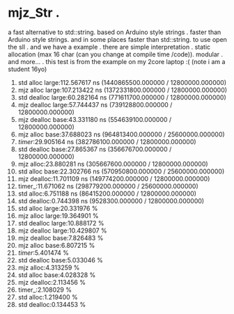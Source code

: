 # mjz_Str .
a fast alternative to std::string.
 based on Arduino style strings .
 faster than Arduino style strings. 
 and in some places faster than std::string.
 to use open the sll  .
 and we have a example .
 there are simple interpretation .
 static allocation (max 16 char (can you change at compile time /code)).
 modular .
 and more... .
 this test is from the example on my 2core laptop :(
 (note i am a student 16yo)
 1. std alloc large:112.567617 ns (1440865500.000000 / 12800000.000000)
2. mjz alloc large:107.213422 ns (1372331800.000000 / 12800000.000000)
3. std dealloc large:60.282164 ns (771611700.000000 / 12800000.000000)
4. mjz dealloc large:57.744437 ns (739128800.000000 / 12800000.000000)
5. mjz dealloc base:43.331180 ns (554639100.000000 / 12800000.000000)
6. mjz alloc base:37.688023 ns (964813400.000000 / 25600000.000000)
7. _timer_:29.905164 ns (382786100.000000 / 12800000.000000)
8. std dealloc base:27.865367 ns (356676700.000000 / 12800000.000000)
9. mjz alloc:23.880281 ns (305667600.000000 / 12800000.000000)
10. std alloc base:22.302766 ns (570950800.000000 / 25600000.000000)
11. mjz dealloc:11.701109 ns (149774200.000000 / 12800000.000000)
12. timer_:11.671062 ns (298779200.000000 / 25600000.000000)
13. std alloc:6.751188 ns (86415200.000000 / 12800000.000000)
14. std dealloc:0.744398 ns (9528300.000000 / 12800000.000000)
1. std alloc large:20.331976 %
2. mjz alloc large:19.364901 %
3. std dealloc large:10.888172 %
4. mjz dealloc large:10.429807 %
5. mjz dealloc base:7.826483 %
6. mjz alloc base:6.807215 %
7. _timer_:5.401474 %
8. std dealloc base:5.033046 %
9. mjz alloc:4.313259 %
10. std alloc base:4.028328 %
11. mjz dealloc:2.113456 %
12. timer_:2.108029 %
13. std alloc:1.219400 %
14. std dealloc:0.134453 %
 
 
